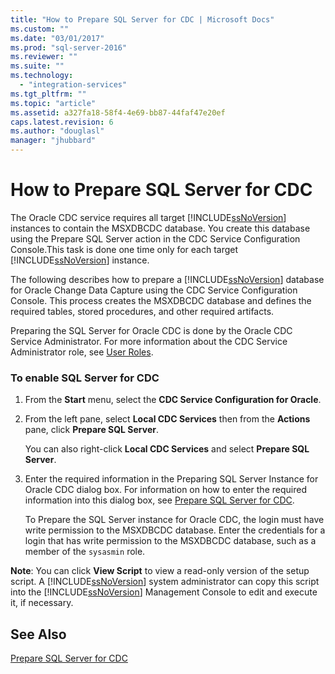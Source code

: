 ```yaml
---
title: "How to Prepare SQL Server for CDC | Microsoft Docs"
ms.custom: ""
ms.date: "03/01/2017"
ms.prod: "sql-server-2016"
ms.reviewer: ""
ms.suite: ""
ms.technology: 
  - "integration-services"
ms.tgt_pltfrm: ""
ms.topic: "article"
ms.assetid: a327fa18-58f4-4e69-bb87-44faf47e20ef
caps.latest.revision: 6
ms.author: "douglasl"
manager: "jhubbard"
---
```

# How to Prepare SQL Server for CDC
  The Oracle CDC service requires all target [!INCLUDE[ssNoVersion](../../a9notintoc/includes/ssnoversion-md.md)] instances to contain the MSXDBCDC database. You create this database using the Prepare SQL Server action in the CDC Service Configuration Console.This task is done one time only for each target [!INCLUDE[ssNoVersion](../../a9notintoc/includes/ssnoversion-md.md)] instance.  
  
 The following describes how to prepare a [!INCLUDE[ssNoVersion](../../a9notintoc/includes/ssnoversion-md.md)] database for Oracle Change Data Capture using the CDC Service Configuration Console. This process creates the MSXDBCDC database and defines the required tables, stored procedures, and other required artifacts.  
  
 Preparing the SQL Server for Oracle CDC is done by the Oracle CDC Service Administrator. For more information about the CDC Service Administrator role, see [User Roles](../../integration-services/change-data-capture/user-roles.md).  
  
### To enable SQL Server for CDC  
  
1.  From the **Start** menu, select the **CDC Service Configuration for Oracle**.  
  
2.  From the left pane, select **Local CDC Services** then from the **Actions** pane, click **Prepare SQL Server**.  
  
     You can also right-click **Local CDC Services** and select **Prepare SQL Server**.  
  
3.  Enter the required information in the Preparing SQL Server Instance for Oracle CDC dialog box. For information on how to enter the required information into this dialog box, see [Prepare SQL Server for CDC](../../integration-services/change-data-capture/prepare-sql-server-for-cdc.md).  
  
     To Prepare the SQL Server instance for Oracle CDC, the login must have write permission to the MSXDBCDC database. Enter the credentials for a login that has write permission to the MSXDBCDC database, such as a member of the `sysasmin` role.  
  
 **Note**: You can click **View Script** to view a read-only version of the setup script. A [!INCLUDE[ssNoVersion](../../a9notintoc/includes/ssnoversion-md.md)] system administrator can copy this script into the [!INCLUDE[ssNoVersion](../../a9notintoc/includes/ssnoversion-md.md)] Management Console to edit and execute it, if necessary.  
  
## See Also  
 [Prepare SQL Server for CDC](../../integration-services/change-data-capture/prepare-sql-server-for-cdc.md)  
  
  